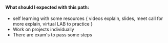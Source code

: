 
#### What should I expected with this path: 
- self learning with some resources { videos explain, slides, meet call for more explain, virtual LAB to practice }
- Work on projects individually
- There are exam's to pass some steps 
